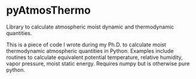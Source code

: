 # pyAtmosThermo
Library to calculate atmospheric moist dynamic and thermodynamic quantities.

This is a piece of code I wrote during my Ph.D. to calculate moist thermodynamic atmospheric quantities in Python. Examples include routines to calculate equivalent potential temperature, relative humidity, vapor pressure, moist static energy. Requires numpy but is otherwise pure python. 

